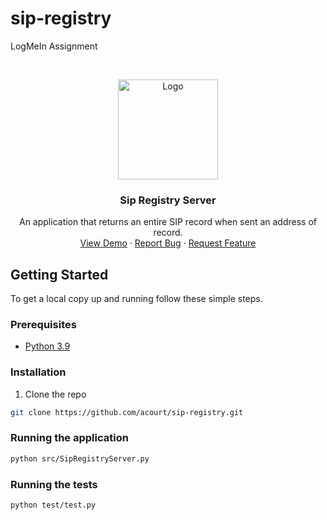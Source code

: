 # sip-registry
LogMeIn Assignment

<!-- PROJECT LOGO -->
<br />
<p align="center">
  <a href="https://upload.wikimedia.org/wikipedia/fr/3/30/LogMeIn.jpg">
    <img src="https://www.logmein.com/static/media/logmein.dc293605.svg" alt="Logo" width="160" height="160">
  </a>

  <h3 align="center">Sip Registry Server</h3>

  <p align="center">
    An application that returns an entire SIP record when sent an address of record.
    <br />
    <a href="https://github.com/github_username/repo_name">View Demo</a>
    ·
    <a href="https://github.com/github_username/repo_name/issues">Report Bug</a>
    ·
    <a href="https://github.com/github_username/repo_name/issues">Request Feature</a>
  </p>
</p>



<!-- GETTING STARTED -->
## Getting Started

To get a local copy up and running follow these simple steps.

### Prerequisites

* [Python 3.9](https://www.python.org/downloads/release/python-390/)

### Installation

1. Clone the repo
```sh
git clone https://github.com/acourt/sip-registry.git
```

### Running the application
```sh
python src/SipRegistryServer.py
```

### Running the tests
```sh
python test/test.py
```


